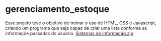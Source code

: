 # gerenciamento_estoque
Esse projeto teve o objetivo de treinar o uso de HTML, CSS e Javascript, criando um programa que seja capaz de criar uma lista conforme as informaçõe passadas do usuário.
[Sistemas de Informação.zip](https://github.com/Diegojandre09/gerenciamento_estoque/files/11175524/Sistemas.de.Informacao.zip)
